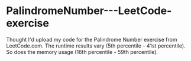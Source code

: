 # PalindromeNumber---LeetCode-exercise
Thought I'd upload my code for the Palindrome Number exercise from LeetCode.com. 
The runtime results vary (5th percentile - 41st percentile). 
So does the memory usage (16th percentile - 59th percentile).
